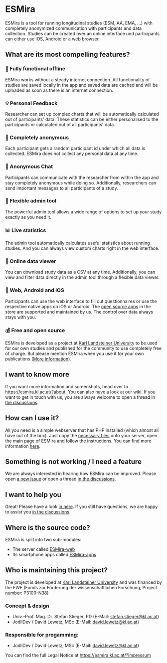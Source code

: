 # ESMira
ESMira is a tool for running longitudinal studies (ESM, AA, EMA, ...) with completely anonymized communication with participants and data collection. Studies can be created over an online interface und participants can either use iOS, Android or a web browser.


## What are its most compelling features?

### :satellite: Fully functional offline
ESMira works without a steady internet connection. All functionality of studies are saved locally in the app and saved data are cached and will be uploaded as soon as there is an internet connection.

### :bulb: Personal Feedback
Researcher can set up complex charts that will be automatically calculated out of participants' data. These statistics can be either personalised to the participants or calculated out of all participants' data.

### :key: Completely anonymous
Each participant gets a random participant id under which all data is collected. ESMira does not collect any personal data at any time.

### :speech_balloon: Anonymous Chat
Participants can communicate with the researcher from within the app and stay completely anonymous while doing so. Additionally, researchers can send important messages to all participants of a study.



### :hammer: Flexible admin tool
The powerful admin tool allows a wide range of options to set up your study exactly as you need it.

### :bar_chart: Live statistics
The admin tool automatically calculates useful statistics about running studies. And you can always view custom charts right in the web interface.

### :mag_right: Online data viewer
You can download study data as a CSV at any time. Additionally, you can view and filter data directly in the admin tool through a flexible data viewer.

### :iphone: Web, Android and iOS
Participants can use the web interface to fill out questionnaires or use the respective native apps on iOS or Android. The [open source apps](https://github.com/KL-Psychological-Methodology/ESMira-apps) in the store are supported and maintained by us. The control over data always stays with you.

### :moneybag: Free and open source
ESMira is developed as a project at [Karl Landsteiner University](https://www.kl.ac.at/) to be used for our own studies and published for the community to use completely free of charge. But please mention ESMira when you use it for your own publications ([More information](https://github.com/KL-Psychological-Methodology/ESMira/wiki/Conditions-for-using-ESMira)).


## I want to know more
If you want more information and screenshots, head over to <https://esmira.kl.ac.at/?about>.
You can also have a look at our [wiki](https://github.com/KL-Psychological-Methodology/ESMira/wiki). If you want to get in touch with us, you are always welcome to open a thread in [the discussions](https://github.com/KL-Psychological-Methodology/ESMira/discussions).


## How can I use it?
All you need is a simple webserver that has PHP installed (which almost all have out of the box). Just copy the [necessary files](https://github.com/KL-Psychological-Methodology/ESMira-web/releases/download/latest/ESMira-web.zip) onto your server, open the main page of ESMira and follow the instructions. You can find more information [here](https://github.com/KL-Psychological-Methodology/ESMira/wiki/Setting-up-a-server).


## Something is not working / I need a feature
We are always interested in hearing how ESMira can be improved. Please open [a new issue](https://github.com/KL-Psychological-Methodology/ESMira/issues) or open a thread [in the discussions](https://github.com/KL-Psychological-Methodology/ESMira/discussions).


## I want to help you
Great! Please have a look [in here](https://github.com/KL-Psychological-Methodology/ESMira/wiki/Help-development). If you still have questions, we are happy to assist you [in the discussions](https://github.com/KL-Psychological-Methodology/ESMira/discussions).


## Where is the source code?
ESMira is split into two sub-modules:
* The server called [ESMira-web](https://github.com/KL-Psychological-Methodology/ESMira-web)
* Its smartphone apps called [ESMira-apps](https://github.com/KL-Psychological-Methodology/ESMira-apps)


## Who is maintaining this project?
The project is developed at [Karl Landsteiner University](https://www.kl.ac.at/) and was financed by the FWF (Fonds zur Förderung der wissenschaftlichen Forschung; Project number: P3100-N38)

### Concept & design
* Univ.-Prof. Mag. Dr. Stefan Stieger, PD (E-Mail: stefan.stieger@kl.ac.at)
* JodliDev / David Lewetz, MSc (E-Mail: david.lewetz@kl.ac.at)

### Responsible for progamming:
* JodliDev / David Lewetz, MSc (E-Mail: david.lewetz@kl.ac.at)

You can find the full Legal Notice at <https://esmira.kl.ac.at/?impressum>